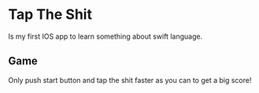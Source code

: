 # Tap The Shit

Is my first IOS app to learn something about swift language.

## Game

Only push start button and tap the shit faster as you can to get a big score!


